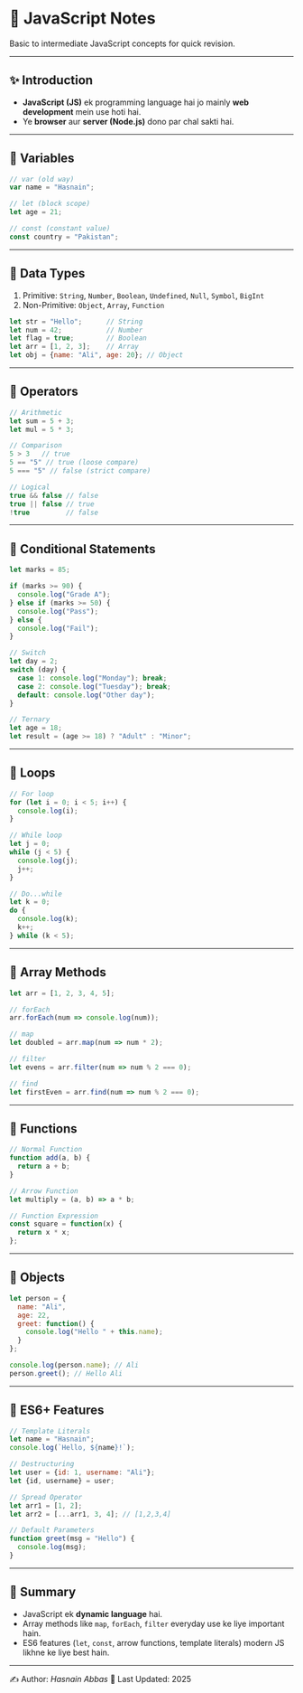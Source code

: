 # 📘 JavaScript Notes

Basic to intermediate JavaScript concepts for quick revision.

---

## ✨ Introduction

* **JavaScript (JS)** ek programming language hai jo mainly **web development** mein use hoti hai.
* Ye **browser** aur **server (Node.js)** dono par chal sakti hai.

---

## 🔹 Variables

```js
// var (old way)
var name = "Hasnain";

// let (block scope)
let age = 21;

// const (constant value)
const country = "Pakistan";
```

---

## 🔹 Data Types

1. Primitive: `String`, `Number`, `Boolean`, `Undefined`, `Null`, `Symbol`, `BigInt`
2. Non-Primitive: `Object`, `Array`, `Function`

```js
let str = "Hello";      // String
let num = 42;           // Number
let flag = true;        // Boolean
let arr = [1, 2, 3];    // Array
let obj = {name: "Ali", age: 20}; // Object
```

---

## 🔹 Operators

```js
// Arithmetic
let sum = 5 + 3;
let mul = 5 * 3;

// Comparison
5 > 3   // true
5 == "5" // true (loose compare)
5 === "5" // false (strict compare)

// Logical
true && false // false
true || false // true
!true         // false
```

---

## 🔹 Conditional Statements

```js
let marks = 85;

if (marks >= 90) {
  console.log("Grade A");
} else if (marks >= 50) {
  console.log("Pass");
} else {
  console.log("Fail");
}

// Switch
let day = 2;
switch (day) {
  case 1: console.log("Monday"); break;
  case 2: console.log("Tuesday"); break;
  default: console.log("Other day");
}

// Ternary
let age = 18;
let result = (age >= 18) ? "Adult" : "Minor";
```

---

## 🔹 Loops

```js
// For loop
for (let i = 0; i < 5; i++) {
  console.log(i);
}

// While loop
let j = 0;
while (j < 5) {
  console.log(j);
  j++;
}

// Do...while
let k = 0;
do {
  console.log(k);
  k++;
} while (k < 5);
```

---

## 🔹 Array Methods

```js
let arr = [1, 2, 3, 4, 5];

// forEach
arr.forEach(num => console.log(num));

// map
let doubled = arr.map(num => num * 2);

// filter
let evens = arr.filter(num => num % 2 === 0);

// find
let firstEven = arr.find(num => num % 2 === 0);
```

---

## 🔹 Functions

```js
// Normal Function
function add(a, b) {
  return a + b;
}

// Arrow Function
let multiply = (a, b) => a * b;

// Function Expression
const square = function(x) {
  return x * x;
};
```

---

## 🔹 Objects

```js
let person = {
  name: "Ali",
  age: 22,
  greet: function() {
    console.log("Hello " + this.name);
  }
};

console.log(person.name); // Ali
person.greet(); // Hello Ali
```

---

## 🔹 ES6+ Features

```js
// Template Literals
let name = "Hasnain";
console.log(`Hello, ${name}!`);

// Destructuring
let user = {id: 1, username: "Ali"};
let {id, username} = user;

// Spread Operator
let arr1 = [1, 2];
let arr2 = [...arr1, 3, 4]; // [1,2,3,4]

// Default Parameters
function greet(msg = "Hello") {
  console.log(msg);
}
```

---

## 📌 Summary

* JavaScript ek **dynamic language** hai.
* Array methods like `map`, `forEach`, `filter` everyday use ke liye important hain.
* ES6 features (`let`, `const`, arrow functions, template literals) modern JS likhne ke liye best hain.

---

✍️ Author: *Hasnain Abbas*
📅 Last Updated: 2025
